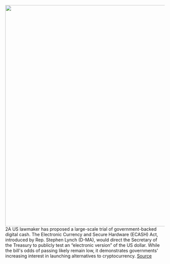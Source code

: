 <img src='https://cdn.vox-cdn.com/thumbor/PUytoaIQEb3n3bazrHyDq7S_pqw=/0x0:2040x1360/1200x800/filters:focal(857x517:1183x843)/cdn.vox-cdn.com/uploads/chorus_image/image/70682737/mdoying_180419_1777_0454_2.0.jpg' width='700px' /><br/>
2A US lawmaker has proposed a large-scale trial of government-backed digital cash. The Electronic Currency and Secure Hardware (ECASH) Act, introduced by Rep. Stephen Lynch (D-MA), would direct the Secretary of the Treasury to publicly test an “electronic version” of the US dollar. While the bill's odds of passing likely remain low, it demonstrates governments' increasing interest in launching alternatives to cryptocurrency.
<a href='https://www.theverge.com/2022/3/28/22999894/ecash-act-digital-currency-us-congress-bill'> Source <a/>